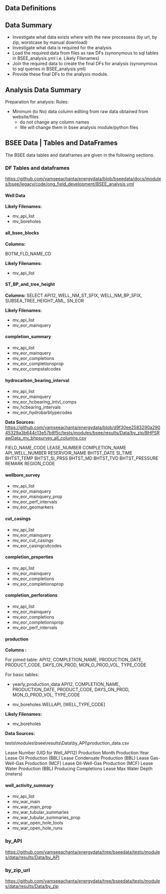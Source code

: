 ## Data Definitions

## Data Summary

- Investigate what data exists where with the new processess (by url, by zip, worstcase by manual download)
- Investigate what data is required for the analysis
- Load the required data from files as raw DFs (synonymous to sql tables in BSEE_analysis.yml i.e. Likely Filenames)
- Join the required data to create the final DFs for analysis (synonymous to sql queries in BSEE_analysis.yml)
- Provide these final DFs to the analysis module.

## Analysis Data Summary

Preparation for analysis:
Rules:
- Minimum (to No) data column editing from raw data obtained from website/files
  - do not change any column names
  - We will change them in bsee analysis module/python files


## BSEE Data | Tables and DataFrames

The BSEE data tables and dataframes are given in the following sections.

### DF Tables and dataframes 

<https://github.com/vamseeachanta/energydata/blob/bseedata/docs/modules/bsee/legacy/code/ong_field_development/BSEE_analysis.yml>

#### Well Data

**Likely Filenames:**

- mv_api_list
- mv_boreholes


#### all_bsee_blocks

**Columns:**

BOTM_FLD_NAME_CD

**Likely Filenames:**

- mv_api_list

#### ST_BP_and_tree_height

**Columns:**
SELECT API12, WELL_NM_ST_SFIX, WELL_NM_BP_SFIX, SUBSEA_TREE_HEIGHT_AML, SN_EOR

**Likely Filenames:**

- mv_api_list
- mv_eor_mainquery

#### completion_summary

- mv_api_list
- mv_eor_mainquery
- mv_eor_completions
- mv_eor_completionsprop
- mv_eor_compstatcodes

#### hydrocarbon_bearing_interval

- mv_api_list
- mv_eor_mainquery
- mv_eor_hcbearing_intvl_comps
- mv_hcbearing_intervals
- mv_eor_hydrobarbtypecodes


**Data Sources:**
https://github.com/vamseeachanta/energydata/blob/d9f30ee2583290a29045329a3b644c13e57b8f5c/tests/modules/bsee/results/Data/by_zip/BHPSRawData_mv_bhpsurvey_all_columns.csv

FIELD_NAME_CODE
LEASE_NUMBER
COMPLETION_NAME
API_WELL_NUMBER
RESERVOIR_NAME
BHTST_DATE
SI_TIME
BHTST_TEMP
BHTST_SI_PRSS
BHTST_MD
BHTST_TVD
BHTST_PRESSURE
REMARK
REGION_CODE

#### wellbore_survey

- mv_api_list
- mv_eor_mainquery
- mv_eor_mainquery_prop
- mv_eor_perf_intervals
- mv_eor_geomarkers

#### cut_casings

- mv_api_list
- mv_eor_mainquery
- mv_eor_cut_casings
- mv_eor_casingcutcodes

#### completion_properties

- mv_api_list
- mv_eor_mainquery
- mv_eor_completions
- mv_eor_completionsprop

#### completion_perforations

- mv_api_list
- mv_eor_mainquery
- mv_eor_completions
- mv_eor_completionsprop
- mv_eor_perf_intervals

#### production

**Columns :**

For joined table:
API12, COMPLETION_NAME, PRODUCTION_DATE, PRODUCT_CODE, DAYS_ON_PROD, MON_O_PROD_VOL, TYPE_CODE

For basic tables:
- yearly_production_data
API12, COMPLETION_NAME, PRODUCTION_DATE, PRODUCT_CODE, DAYS_ON_PROD, MON_O_PROD_VOL, TYPE_CODE

- mv_boreholes
WELLAPI, [WELL_TYPE_CODE]


**Likely Filenames:**

- mv_boreholes

**Data Sources:**

tests\modules\bsee\results\Data\by_API\production_data.csv

Lease Number (UID for Well_API12)
Production Month
Production Year
Lease Oil Production (BBL)
Lease Condensate Production (BBL)
Lease Gas-Well-Gas Production (MCF)
Lease Oil-Well-Gas Production (MCF)
Lease Water Production (BBL)
Producing Completions
Lease Max Water Depth (meters)

#### well_activity_summary

- mv_api_list
- mv_war_main
- mv_war_main_prop
- mv_war_tubular_summaries
- mv_war_tubular_summaries_prop
- mv_war_open_hole_tools
- mv_war_open_hole_runs

### by_API

<https://github.com/vamseeachanta/energydata/tree/bseedata/tests/modules/data/results/Data/by_API>

### by_zip_url

<https://github.com/vamseeachanta/energydata/tree/bseedata/tests/modules/data/results/Data/by_zip>
